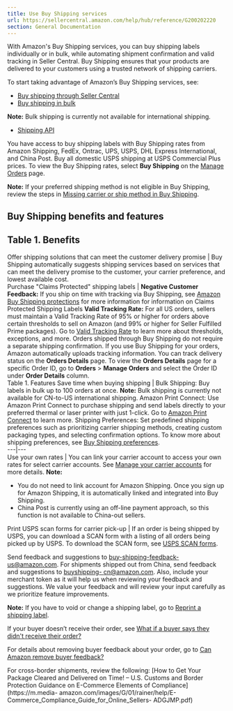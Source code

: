 ```yaml
---
title: Use Buy Shipping services
url: https://sellercentral.amazon.com/help/hub/reference/G200202220
section: General Documentation
---
```


With Amazon's Buy Shipping services, you can buy shipping labels individually
or in bulk, while automating shipment confirmation and valid tracking in
Seller Central. Buy Shipping ensures that your products are delivered to your
customers using a trusted network of shipping carriers.

To start taking advantage of Amazon’s Buy Shipping services, see:

  * [Buy shipping through Seller Central](/gp/help/G200202280)
  * [Buy shipping in bulk](/gp/help/G202168950)

**Note:** Bulk shipping is currently not available for international shipping.

  * [Shipping API](/gp/help/G201950090)

You have access to buy shipping labels with Buy Shipping rates from Amazon
Shipping, FedEx, Ontrac, UPS, USPS, DHL Express International, and China Post.
Buy all domestic USPS shipping at USPS Commercial Plus prices. To view the Buy
Shipping rates, select **Buy Shipping** on the [Manage
Orders](/gp/orders-v2/list/ref=au_myo_dnav_xx_) page.

**Note:** If your preferred shipping method is not eligible in Buy Shipping,
review the steps in [Missing carrier or ship method in Buy
Shipping](/gp/help/GTQMVHPB94LP2355).

##  Buy Shipping benefits and features

Table 1. Benefits  
---  
Offer shipping solutions that can meet the customer delivery promise | Buy Shipping automatically suggests shipping services based on services that can meet the delivery promise to the customer, your carrier preference, and lowest available cost.   
Purchase "Claims Protected" shipping labels  |  **Negative Customer Feedback:** If you ship on time with tracking via Buy Shipping, see [Amazon Buy Shipping protections](/help/hub/reference/external/GB2FHL2QMQ5NT397) for more information for information on Claims Protected Shipping Labels **Valid Tracking Rate:** For all US orders, sellers must maintain a Valid Tracking Rate of 95% or higher for orders above certain thresholds to sell on Amazon (and 99% or higher for Seller Fulfilled Prime packages). Go to [Valid Tracking Rate](/gp/help/G201817070) to learn more about thresholds, exceptions, and more. Orders shipped through Buy Shipping do not require a separate shipping confirmation. If you use Buy Shipping for your orders, Amazon automatically uploads tracking information. You can track delivery status on the **Orders Details** page. To view the **Orders Details** page for a specific Order ID, go to **Orders** > **Manage Orders** and select the Order ID under **Order Details** column.  
Table 1. Features Save time when buying shipping | Bulk Shipping: Buy labels in bulk up to 100 orders at once. **Note:** Bulk shipping is currently not available for CN-to-US international shipping. Amazon Print Connect: Use Amazon Print Connect to purchase shipping and send labels directly to your preferred thermal or laser printer with just 1-click. Go to [Amazon Print Connect](/gp/help/GQ8WSSALNXZJEW3S) to learn more. Shipping Preferences: Set predefined shipping preferences such as prioritizing carrier shipping methods, creating custom packaging types, and selecting confirmation options. To know more about shipping preferences, see [Buy Shipping preferences](/gp/help/202086070).  
---|---  
Use your own rates | You can link your carrier account to access your own rates for select carrier accounts. See [Manage your carrier accounts](/gp/help/G200785170) for more details. **Note:**

  * You do not need to link account for Amazon Shipping. Once you sign up for Amazon Shipping, it is automatically linked and integrated into Buy Shipping.
  * China Post is currently using an off-line payment approach, so this function is not available to China-out sellers.

  
Print USPS scan forms for carrier pick-up | If an order is being shipped by USPS, you can download a SCAN form with a listing of all orders being picked up by USPS. To download the SCAN form, see [USPS SCAN forms](/gp/help/GRCGPC8WMSELHC2Q).  
  
Send feedback and suggestions to [buy-shipping-feedback-
us@amazon.com](mailto:buy-shipping-feedback-us@amazon.com). For shipments
shipped out from China, send feedback and suggestions to [buyshipping-
cn@amazon.com](mailto:buyshipping-cn@amazon.com). Also, include your merchant
token as it will help us when reviewing your feedback and suggestions. We
value your feedback and will review your input carefully as we prioritize
feature improvements.

**Note:** If you have to void or change a shipping label, go to [Reprint a
shipping label](/gp/help/200202250).

If your buyer doesn’t receive their order, see [What if a buyer says they
didn't receive their
order?](https://sellercentral.amazon.com/help/hub/reference/G69124#mnd_2jc_jcb__section_smv_wd1_lvb)

For details about removing buyer feedback about your order, go to [Can Amazon
remove buyer feedback?](/gp/help/G20231)

For cross-border shipments, review the following: [How to Get Your Package
Cleared and Delivered on Time! – U.S. Customs and Border Protection Guidance
on E-Commerce Elements of Compliance](https://m.media-
amazon.com/images/G/01/rainer/help/E-Commerce_Compliance_Guide_for_Online_Sellers-
ADGJMP.pdf)

